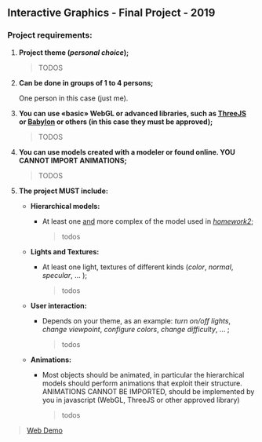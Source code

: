 ## Interactive Graphics  -  Final Project  -  2019

### Project requirements:

1. **Project theme (*personal choice*);** 

   > TODOS

   

2. **Can be done in groups of 1 to 4 persons;** 

   One person in this case (just me).

   

3. **You can use «basic» WebGL or advanced libraries, such as [ThreeJS](http://threejs.org/) or [Babylon](http://babylonjs.com/) or others (in this case they must be approved);** 

   > TODOS

   

4. **You can use models created with a modeler or found online. YOU CANNOT IMPORT ANIMATIONS;** 

   > TODOS

   

5. **The project MUST include:** 

   - **Hierarchical models:** 

     - At least one <u>and</u> more complex of the model used in *<u>homework2</u>*;

       > todos
       > 

   - **Lights and Textures:** 

     - At least one light, textures of different kinds (*color*, *normal*, *specular*, ... );

       > todos
       > 

   - **User interaction:**  

     - Depends on your theme, as an example: *turn on/off lights*, *change viewpoint*, *configure colors*, *change difficulty*, ... ;

       > todos

       

   - **Animations:** 

     - Most objects should be animated, in particular the hierarchical models should perform animations that exploit their structure. ANIMATIONS CANNOT BE IMPORTED, should be implemented by you in javascript (WebGL, ThreeJS or other approved library)

       > todos




>   [Web Demo](https://sapienzainteractivegraphicscourse.github.io/finalproject-johnnymd_ig_project_eq/)

